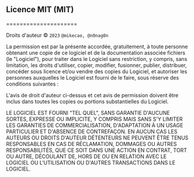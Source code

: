 ## Licence MIT (MIT)
=====================

Droits d'auteur © `2023` `@mikecao, @n0nag0n`

La permission est par la présente accordée, gratuitement, à toute personne
obtenant une copie de ce logiciel et de la documentation associée
fichiers (le "Logiciel"), pour traiter dans le Logiciel sans
restriction, y compris, sans limitation, les droits d'utiliser,
copier, modifier, fusionner, publier, distribuer, concéder sous licence et/ou vendre
des copies du Logiciel, et autoriser les personnes auxquelles le
Logiciel est fourni de le faire, sous réserve des conditions suivantes :

L'avis de droit d'auteur ci-dessus et cet avis de permission doivent être
inclus dans toutes les copies ou portions substantielles du Logiciel.

LE LOGICIEL EST FOURNI "TEL QUEL", SANS GARANTIE D'AUCUNE SORTES,
EXPRESSE OU IMPLICITE, Y COMPRIS MAIS SANS S'Y LIMITER LES GARANTIES
DE COMMERCIALISATION, D'ADAPTATION À UN USAGE PARTICULIER ET
D'ABSENCE DE CONTREFAÇON. EN AUCUN CAS LES AUTEURS OU DROITS D'AUTEUR
DÉTENTEURS NE PEUVENT ÊTRE TENUS RESPONSABLES EN CAS DE RÉCLAMATION, DOMMAGES OU AUTRES RESPONSABILITÉS,
QUE CE SOIT DANS UNE ACTION EN CONTRAT, TORT OU AUTRE, DÉCOULANT
DE, HORS DE OU EN RELATION AVEC LE LOGICIEL OU L'UTILISATION OU
D'AUTRES TRANSACTIONS DANS LE LOGICIEL.
